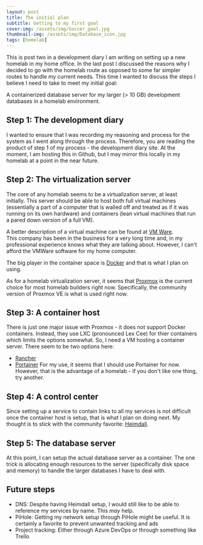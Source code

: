 ```yaml
---
layout: post
title: The initial plan
subtitle: Getting to my first goal
cover-img: /assets/img/Soccer_goal.jpg
thumbnail-img: /assets/img/Database_icon.jpg
tags: [homelab]
---
```


This is post two in a development diary I am writing on setting up a new homelab
in my home office.  In the last post I discussed the reasons why I decided
to go with the homelab route as opposed to some far simpler routes to handle
my current needs.  This time I wanted to discuss the steps I believe I need to
take to meet my initial goal:

A containerized database server for my larger (> 10 GB) development databases in
a homelab environment.

## Step 1:  The development diary
I wanted to ensure that I was recording my reasoning and process for the system
as I went along through the process.  Therefore, you are reading the product of
step 1 of my process - the development diary site.  At the moment, I am hosting
this in Github, but I may mirror this locally in my homelab at a point in the 
near future.

## Step 2:  The virtualization server
The core of any homelab seems to be a virtualization server, at least initially.
This server should be able to host both full virtual machines (essentially a part
of a computer that is walled off and treated as if it was running on its own
hardware) and containers (lean virtual machines that run a pared down version of
a full VM).

A better description of a virtual machine can be found at 
[VM Ware](https://www.vmware.com/topics/glossary/content/virtual-machine.html).  
This company has been in the business for a very long time and, in my 
professional experience knows what they are talking about.  However, I can't 
afford the VMWare software for my home computer.

The big player in the container space is [Docker](https://www.docker.com/) and
that is what I plan on using.

As for a homelab virtualization server, it seems that [Proxmox](https://www.proxmox.com/en/)
is the current choice for most homelab builders right now.  Specifically,
the community version of Proxmox VE is what is used right now.

## Step 3:  A container host
There is just one major issue with Proxmox - it does not support Docker
containers.  Instead, they use LXC (pronounced Lex Cee) for thier containers
which limits the options somewhat.  So, I need a VM hosting a container server.
There seem to be two options here:
- [Rancher](https://rancher.com/)
- [Portainer](https://www.portainer.io/)
For my use, it seems that I should use Portainer for now.  However, that is the 
advantage of a homelab - if you don't like one thing, try another.

## Step 4:  A control center
Since setting up a service to contain links to all my services is not difficult
once the container host is setup, that is what I plan on doing next.  My thought
is to stick with the community favorite:  [Heimdall](https://heimdall.site/).

## Step 5:  The database server
At this point, I can setup the actual database server as a container.  The one trick
is allocating enough resources to the server (specifically disk space and memory)
to handle the larger databases I have to deal with.

## Future steps
- DNS:  Despite having Heimdall setup, I would still like to be able to reference my services by name.  This _may_ help.
- PiHole:  Getting my network setup through PiHole might be useful.  It is certainly a favorite to prevent unwanted tracking and ads
- Project tracking:  Either through Azure DevOps or through something like Trello